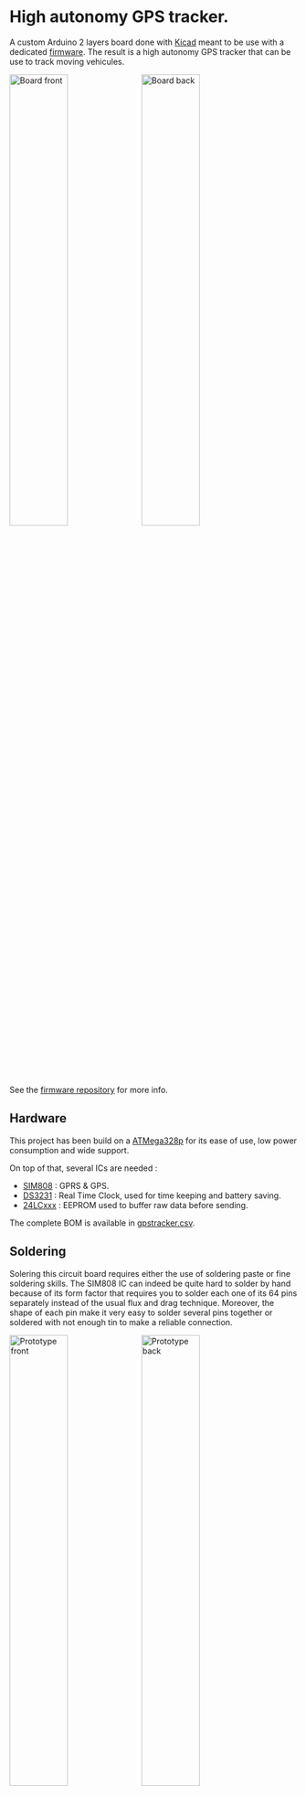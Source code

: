 # High autonomy GPS tracker.

A custom Arduino 2 layers board done with [Kicad](http://kicad-pcb.org/) meant to be use with a dedicated [firmware](https://github.com/blemasle/gpstracker-firmware). The result is a high autonomy GPS tracker that can be use to track moving vehicules.

<img alt="Board front" src="https://raw.githubusercontent.com/blemasle/gpstracker-board/assets/board-front.png" width="45%"></img> <img alt="Board back" src="https://raw.githubusercontent.com/blemasle/gpstracker-board/assets/board-back.png" width="45%"></img>

See the [firmware repository](https://github.com/blemasle/gpstracker-firmware) for more info.

## Hardware
This project has been build on a [ATMega328p](https://www.microchip.com/wwwproducts/en/ATMEGA328P) for its ease of use, low power consumption and wide support.

On top of that, several ICs are needed :
* [SIM808](https://simcom.ee/documents/?dir=SIM808) : GPRS & GPS.
* [DS3231](https://www.maximintegrated.com/en/products/digital/real-time-clocks/DS3231.html) : Real Time Clock, used for time keeping and battery saving.
* [24LCxxx](https://www.microchip.com/wwwproducts/en/en010828) : EEPROM used to buffer raw data before sending.

The complete BOM is available in [gpstracker.csv](/gpstracker.csv).

## Soldering
Solering this circuit board requires either the use of soldering paste or fine soldering skills. 
The SIM808 IC can indeed be quite hard to solder by hand because of its form factor that requires you to solder each one of its 64 pins separately instead of the usual flux and drag technique.   Moreover, the shape of each pin make it very easy to solder several pins together or soldered with not enough tin to make a reliable connection.

<img alt="Prototype front" src="https://raw.githubusercontent.com/blemasle/gpstracker-board/assets/prototype-front.jpg" width="45%"></img> <img alt="Prototype back" src="https://raw.githubusercontent.com/blemasle/gpstracker-board/assets/prototype-back.jpg" width="45%"></img>